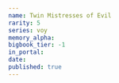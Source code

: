 ```yaml
---
name: Twin Mistresses of Evil
rarity: 5
series: voy
memory_alpha:
bigbook_tier: -1
in_portal:
date:
published: true
---
```



